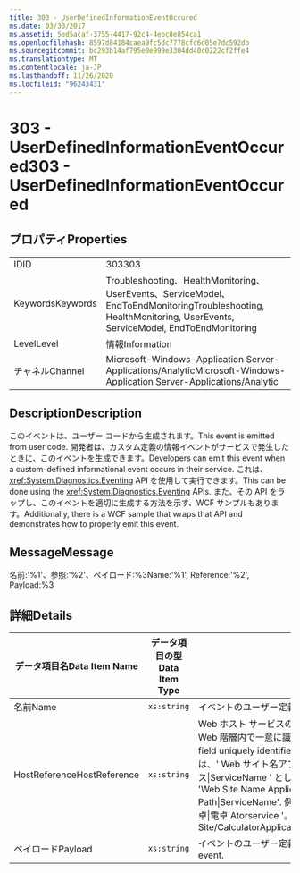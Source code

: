 ```yaml
---
title: 303 - UserDefinedInformationEventOccured
ms.date: 03/30/2017
ms.assetid: 5ed5acaf-3755-4417-92c4-4ebc8e854ca1
ms.openlocfilehash: 8597d84184caea9fc5dc7778cfc6d05e7dc592db
ms.sourcegitcommit: bc293b14af795e0e999e3304dd40c0222cf2ffe4
ms.translationtype: MT
ms.contentlocale: ja-JP
ms.lasthandoff: 11/26/2020
ms.locfileid: "96243431"
---
```

# <a name="303---userdefinedinformationeventoccured"></a><span data-ttu-id="cc63e-102">303 - UserDefinedInformationEventOccured</span><span class="sxs-lookup"><span data-stu-id="cc63e-102">303 - UserDefinedInformationEventOccured</span></span>

## <a name="properties"></a><span data-ttu-id="cc63e-103">プロパティ</span><span class="sxs-lookup"><span data-stu-id="cc63e-103">Properties</span></span>  
  
|||  
|-|-|  
|<span data-ttu-id="cc63e-104">ID</span><span class="sxs-lookup"><span data-stu-id="cc63e-104">ID</span></span>|<span data-ttu-id="cc63e-105">303</span><span class="sxs-lookup"><span data-stu-id="cc63e-105">303</span></span>|  
|<span data-ttu-id="cc63e-106">Keywords</span><span class="sxs-lookup"><span data-stu-id="cc63e-106">Keywords</span></span>|<span data-ttu-id="cc63e-107">Troubleshooting、HealthMonitoring、UserEvents、ServiceModel、EndToEndMonitoring</span><span class="sxs-lookup"><span data-stu-id="cc63e-107">Troubleshooting, HealthMonitoring, UserEvents, ServiceModel, EndToEndMonitoring</span></span>|  
|<span data-ttu-id="cc63e-108">Level</span><span class="sxs-lookup"><span data-stu-id="cc63e-108">Level</span></span>|<span data-ttu-id="cc63e-109">情報</span><span class="sxs-lookup"><span data-stu-id="cc63e-109">Information</span></span>|  
|<span data-ttu-id="cc63e-110">チャネル</span><span class="sxs-lookup"><span data-stu-id="cc63e-110">Channel</span></span>|<span data-ttu-id="cc63e-111">Microsoft-Windows-Application Server-Applications/Analytic</span><span class="sxs-lookup"><span data-stu-id="cc63e-111">Microsoft-Windows-Application Server-Applications/Analytic</span></span>|  
  
## <a name="description"></a><span data-ttu-id="cc63e-112">Description</span><span class="sxs-lookup"><span data-stu-id="cc63e-112">Description</span></span>  

 <span data-ttu-id="cc63e-113">このイベントは、ユーザー コードから生成されます。</span><span class="sxs-lookup"><span data-stu-id="cc63e-113">This event is emitted from user code.</span></span> <span data-ttu-id="cc63e-114">開発者は、カスタム定義の情報イベントがサービスで発生したときに、このイベントを生成できます。</span><span class="sxs-lookup"><span data-stu-id="cc63e-114">Developers can emit this event when a custom-defined informational event occurs in their service.</span></span> <span data-ttu-id="cc63e-115">これは、<xref:System.Diagnostics.Eventing> API を使用して実行できます。</span><span class="sxs-lookup"><span data-stu-id="cc63e-115">This can be done using the <xref:System.Diagnostics.Eventing> APIs.</span></span> <span data-ttu-id="cc63e-116">また、その API をラップし、このイベントを適切に生成する方法を示す、WCF サンプルもあります。</span><span class="sxs-lookup"><span data-stu-id="cc63e-116">Additionally, there is a WCF sample that wraps that API and demonstrates how to properly emit this event.</span></span>  
  
## <a name="message"></a><span data-ttu-id="cc63e-117">Message</span><span class="sxs-lookup"><span data-stu-id="cc63e-117">Message</span></span>  

 <span data-ttu-id="cc63e-118">名前:'%1'、参照:'%2'、ペイロード:%3</span><span class="sxs-lookup"><span data-stu-id="cc63e-118">Name:'%1', Reference:'%2', Payload:%3</span></span>  
  
## <a name="details"></a><span data-ttu-id="cc63e-119">詳細</span><span class="sxs-lookup"><span data-stu-id="cc63e-119">Details</span></span>  
  
|<span data-ttu-id="cc63e-120">データ項目名</span><span class="sxs-lookup"><span data-stu-id="cc63e-120">Data Item Name</span></span>|<span data-ttu-id="cc63e-121">データ項目の型</span><span class="sxs-lookup"><span data-stu-id="cc63e-121">Data Item Type</span></span>|<span data-ttu-id="cc63e-122">Description</span><span class="sxs-lookup"><span data-stu-id="cc63e-122">Description</span></span>|  
|--------------------|--------------------|-----------------|  
|<span data-ttu-id="cc63e-123">名前</span><span class="sxs-lookup"><span data-stu-id="cc63e-123">Name</span></span>|`xs:string`|<span data-ttu-id="cc63e-124">イベントのユーザー定義名。</span><span class="sxs-lookup"><span data-stu-id="cc63e-124">The user-defined name of the event</span></span>|  
|<span data-ttu-id="cc63e-125">HostReference</span><span class="sxs-lookup"><span data-stu-id="cc63e-125">HostReference</span></span>|`xs:string`|<span data-ttu-id="cc63e-126">Web ホスト サービスの場合は、このフィールドにより、サービスが Web 階層内で一意に識別されます。</span><span class="sxs-lookup"><span data-stu-id="cc63e-126">For Web hosted services, this field uniquely identifies the service in the Web hierarchy.</span></span> <span data-ttu-id="cc63e-127">この形式は、' Web サイト名アプリケーションの仮想パス&#124;サービスの仮想パス&#124;ServiceName ' として定義されています。</span><span class="sxs-lookup"><span data-stu-id="cc63e-127">Its format is defined as 'Web Site Name Application Virtual Path&#124;Service Virtual Path&#124;ServiceName'.</span></span> <span data-ttu-id="cc63e-128">例: ' 既定の Web サイト/計算 Atorapplication&#124;/電卓&#124;電卓 Atorservice '。</span><span class="sxs-lookup"><span data-stu-id="cc63e-128">Example: 'Default Web Site/CalculatorApplication&#124;/CalculatorService.svc&#124;CalculatorService'.</span></span>|  
|<span data-ttu-id="cc63e-129">ペイロード</span><span class="sxs-lookup"><span data-stu-id="cc63e-129">Payload</span></span>|`xs:string`|<span data-ttu-id="cc63e-130">イベントのユーザー定義ペイロード。</span><span class="sxs-lookup"><span data-stu-id="cc63e-130">The user-defined payload of the event.</span></span>|
